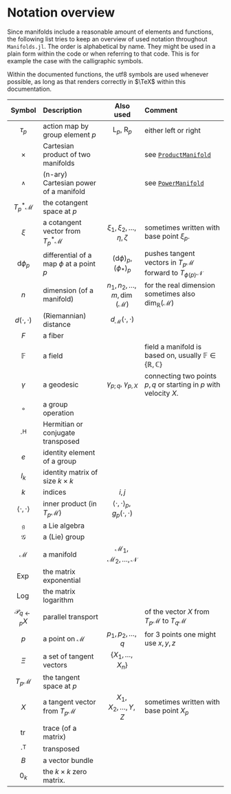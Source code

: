 # Notation overview

Since manifolds include a reasonable amount of elements and functions, the following list tries to keep an overview of used notation throughout `Manifolds.jl`.
The order is alphabetical by name.
They might be used in a plain form within the code or when referring to that code.
This is for example the case with the calligraphic symbols.

Within the documented functions, the utf8 symbols are used whenever possible, as long as that renders correctly in $\TeX$ within this documentation.

| Symbol | Description | Also used | Comment |
|:--:|:--------------- |:--:|:-- |
| $\tau_p$ | action map by group element $p$ | $\mathrm{L}_p$, $\mathrm{R}_p$ | either left or right |
| $\times$ | Cartesian product of two manifolds | | see [`ProductManifold`](@ref) |
| $^{\wedge}$ | (n-ary) Cartesian power of a manifold | | see [`PowerManifold`](@ref) |
| $T^*_p \mathcal M$ | the cotangent space at $p$ | | |
| $\xi$ | a cotangent vector from $T^*_p \mathcal M$ | $\xi_1, \xi_2,\ldots,\eta,\zeta$ | sometimes written with base point $\xi_p$. |
| $\mathrm{d}\phi_p$ | differential of a map $\phi$ at a point $p$ | $(\mathrm{d}\phi)_p$, $(\phi_*)_p$ | pushes tangent vectors in $T_p \mathcal M$ forward to $T_{\phi(p)} \mathcal N$ |
| $n$ | dimension (of a manifold) | $n_1,n_2,\ldots,m, \dim(\mathcal M)$| for the real dimension sometimes also $\dim_{\mathbb R}(\mathcal M)$|
| $d(\cdot,\cdot)$ | (Riemannian) distance | $d_{\mathcal M}(\cdot,\cdot)$ | |
| $F$ | a fiber | | |
| $\mathbb F$ | a field | | field a manifold is based on, usually $\mathbb F \in \{\mathbb R,\mathbb C\}$ |
| $\gamma$ | a geodesic | $\gamma_{p;q}$, $\gamma_{p,X}$ | connecting two points $p,q$ or starting in $p$ with velocity $X$. |
| $\circ$ | a group operation | |
| $\cdot^\mathrm{H}$ | Hermitian or conjugate transposed| |
| $e$ | identity element of a group | |
| $I_k$ | identity matrix of size $k\times k$ | |
| $k$ | indices | $i,j$ | |
| $\langle\cdot,\cdot\rangle$ | inner product (in $T_p \mathcal M$) | $\langle\cdot,\cdot\rangle_p, g_p(\cdot,\cdot)$ |
| $\mathfrak g$ | a Lie algebra | |
| $\mathcal{G}$ | a (Lie) group | |
| $\mathcal M$ | a manifold | $\mathcal M_1, \mathcal M_2,\ldots,\mathcal N$ | |
| $\operatorname{Exp}$ | the matrix exponential | |
| $\operatorname{Log}$ | the matrix logarithm | |
| $\mathcal P_{q\gets p}X$ | parallel transport | | of the vector $X$ from $T_p\mathcal M$ to $T_q\mathcal M$
| $p$ | a point on $\mathcal M$ | $p_1, p_2, \ldots,q$ | for 3 points one might use $x,y,z$ |
| $\Xi$ | a set of tangent vectors | $\{X_1,\ldots,X_n\}$ | |
| $T_p \mathcal M$ | the tangent space at $p$ | | |
| $X$ | a tangent vector from $T_p \mathcal M$ | $X_1,X_2,\ldots,Y,Z$ | sometimes written with base point $X_p$ |
| $\operatorname{tr}$ | trace (of a matrix) | |
| $\cdot^\mathrm{T}$ | transposed | |
| $B$ | a vector bundle | |
| $0_k$ | the $k\times k$ zero matrix. | |
